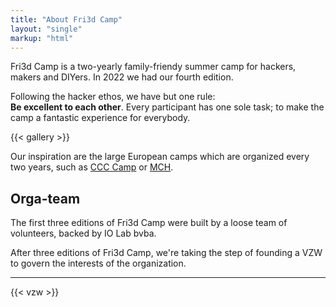 ```yaml
---
title: "About Fri3d Camp"
layout: "single"
markup: "html"
---
```

<div class="block--centered">
	<p>Fri3d Camp is a two-yearly family-friendy summer camp for hackers, makers and DIYers. In 2022 we had our fourth edition.</p>
	<p>Following the hacker ethos, we have but one rule:<br>
		<strong>Be excellent to each other</strong>. Every participant has one sole task; to make the camp a fantastic experience for everybody.</p>
</div>

<div class="block--centered">
	{{< gallery >}}
</div>
<div class="block--centered">
	<p>Our inspiration are the large European camps which are organized every two years, such as <a href="https://events.ccc.de/camp/">CCC Camp</a> or <a href="https://mch2022.org">MCH</a>.</p>
	<h2>Orga-team</h2>
	<p>The first three editions of Fri3d Camp were built by a loose team of volunteers, backed by IO Lab bvba.</p>
	<p>After three editions of Fri3d Camp, we're taking the step of founding a VZW to govern the interests of the organization.</p>
</div>
<hr class="gridrule" />
<div class="block--centered">
	{{< vzw >}}
</div>
